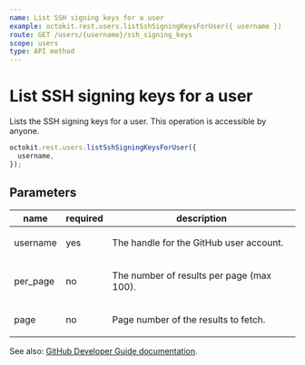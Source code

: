 ```yaml
---
name: List SSH signing keys for a user
example: octokit.rest.users.listSshSigningKeysForUser({ username })
route: GET /users/{username}/ssh_signing_keys
scope: users
type: API method
---
```


# List SSH signing keys for a user

Lists the SSH signing keys for a user. This operation is accessible by anyone.

```js
octokit.rest.users.listSshSigningKeysForUser({
  username,
});
```

## Parameters

<table>
  <thead>
    <tr>
      <th>name</th>
      <th>required</th>
      <th>description</th>
    </tr>
  </thead>
  <tbody>
    <tr><td>username</td><td>yes</td><td>

The handle for the GitHub user account.

</td></tr>
<tr><td>per_page</td><td>no</td><td>

The number of results per page (max 100).

</td></tr>
<tr><td>page</td><td>no</td><td>

Page number of the results to fetch.

</td></tr>
  </tbody>
</table>

See also: [GitHub Developer Guide documentation](https://docs.github.com/enterprise-cloud@latest//rest/reference/users#list-ssh-signing-keys-for-a-user).
